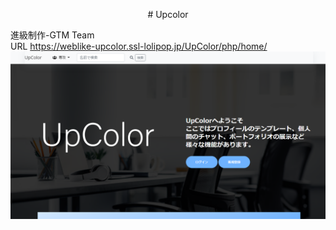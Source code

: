 <p align="center">
  # Upcolor

進級制作-GTM Team
<br>
URL
https://weblike-upcolor.ssl-lolipop.jp/UpColor/php/home/
<img src="project_img/project.png" alt="Upcolor">
</p>
